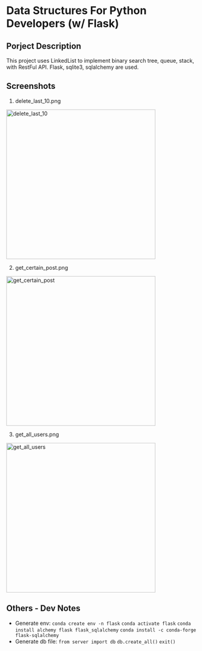 # Data Structures For Python Developers (w/ Flask)

## Porject Description
This project uses LinkedList to implement binary search tree, queue, stack, with RestFul API. Flask, sqlite3, sqlalchemy are used.

## Screenshots
1. delete_last_10.png

<img width="393" alt="delete_last_10" src="https://user-images.githubusercontent.com/35544956/125099693-4a428b00-e0a6-11eb-94ad-ac6d2c753c3b.png">

2. get_certain_post.png


<img width="393" alt="get_certain_post" src="https://user-images.githubusercontent.com/35544956/125099997-9f7e9c80-e0a6-11eb-8846-fc85e7b20ea2.png">

3. get_all_users.png

<img width="393" alt="get_all_users" src="https://user-images.githubusercontent.com/35544956/125100054-adccb880-e0a6-11eb-9ade-1f0725235e55.png">


## Others - Dev Notes
- Generate env: 
    `conda create env -n flask`
    `conda activate flask`
    `conda install alchemy flask flask_sqlalchemy`
    `conda install -c conda-forge flask-sqlalchemy`
- Generate db file: 
    `from server import db`
    `db.create_all()`
    `exit()`

